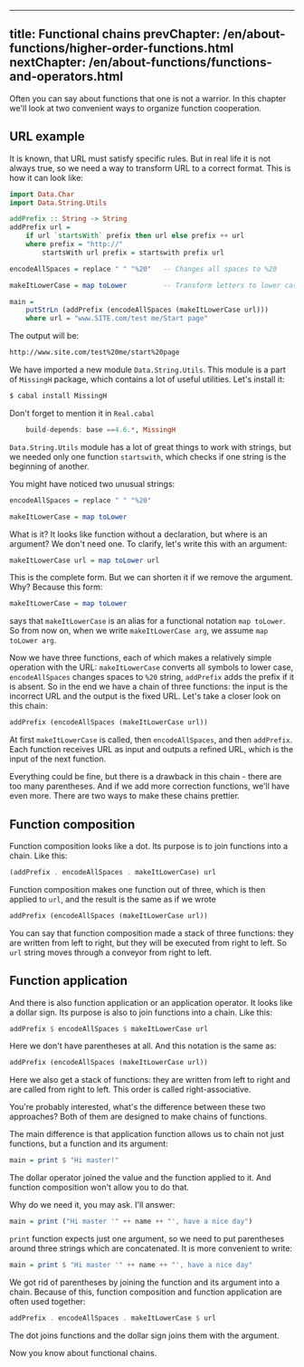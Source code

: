 ----
title: Functional chains
prevChapter: /en/about-functions/higher-order-functions.html
nextChapter: /en/about-functions/functions-and-operators.html
----

Often you can say about functions that one is not a warrior. In this chapter we'll look at two convenient ways to organize function cooperation.

## URL example 

It is known, that URL must satisfy specific rules. But in real life it is not always true, so we need a way to transform URL to a correct format. This is how it can look like:

```haskell
import Data.Char
import Data.String.Utils

addPrefix :: String -> String
addPrefix url =
    if url `startsWith` prefix then url else prefix ++ url
    where prefix = "http://"
        startsWith url prefix = startswith prefix url

encodeAllSpaces = replace " " "%20"   -- Changes all spaces to %20

makeItLowerCase = map toLower         -- Transform letters to lower case

main =
    putStrLn (addPrefix (encodeAllSpaces (makeItLowerCase url)))
    where url = "www.SITE.com/test me/Start page"
```

The output will be:

```bash
http://www.site.com/test%20me/start%20page
```

We have imported a new module `Data.String.Utils`. This module is a part of `MissingH` package, which contains a lot of useful utilities. Let's install it:

```bash
$ cabal install MissingH
```

Don't forget to mention it in `Real.cabal`

```haskell
    build-depends: base ==4.6.*, MissingH
```

`Data.String.Utils` module has a lot of great things to work with strings, but we needed only one function `startswith`, which checks if one string is the beginning of another.

You might have noticed two unusual strings:

```haskell
encodeAllSpaces = replace " " "%20"

makeItLowerCase = map toLower
```

What is it? It looks like function without a declaration, but where is an argument? We don't need one. To clarify, let's write this with an argument:

```haskell
makeItLowerCase url = map toLower url
```

This is the complete form. But we can shorten it if we remove the argument. Why? Because this form:

```haskell
makeItLowerCase = map toLower
```

says that `makeItLowerCase` is an alias for a functional notation `map toLower`. So from now on, when we write `makeItLowerCase arg`, we assume `map toLower arg`.

Now we have three functions, each of which makes a relatively simple operation with the URL: `makeItLowerCase` converts all symbols to lower case, `encodeAllSpaces` changes spaces to `%20` string, `addPrefix` adds the prefix if it is absent. So in the end we have a chain of three functions: the input is the incorrect URL and the output is the fixed URL. Let's take a closer look on this chain:

```haskell
addPrefix (encodeAllSpaces (makeItLowerCase url))
```

At first `makeItLowerCase` is called, then `encodeAllSpaces`, and then `addPrefix`. Each function receives URL as input and outputs a refined URL, which is the input of the next function.

Everything could be fine, but there is a drawback in this chain - there are too many parentheses. And if we add more correction functions, we'll have even more. There are two ways to make these chains prettier.

## Function composition 

Function composition looks like a dot. Its purpose is to join functions into a chain. Like this:

```haskell
(addPrefix . encodeAllSpaces . makeItLowerCase) url
```

Function composition makes one function out of three, which is then applied to `url`, and the result is the same as if we wrote

```haskell
addPrefix (encodeAllSpaces (makeItLowerCase url))
```

You can say that function composition made a stack of three functions: they are written from left to right, but they will be executed from right to left. So `url` string moves through a conveyor from right to left.

## Function application

And there is also function application or an application operator. It looks like a dollar sign. Its purpose is also to join functions into a chain. Like this:

```haskell
addPrefix $ encodeAllSpaces $ makeItLowerCase url
```

Here we don't have parentheses at all. And this notation is the same as:

```haskell
addPrefix (encodeAllSpaces (makeItLowerCase url))
```

Here we also get a stack of functions: they are written from left to right and are called from right to left. This order is called right-associative.

You're probably interested, what's the difference between these two approaches? Both of them are designed to make chains of functions.

The main difference is that application function allows us to chain not just functions, but a function and its argument:

```haskell
main = print $ "Hi master!"
```

The dollar operator joined the value and the function applied to it. And function composition won't allow you to do that.

Why do we need it, you may ask. I'll answer:

```haskell
main = print ("Hi master '" ++ name ++ "', have a nice day")
```

`print` function expects just one argument, so we need to put parentheses around three strings which are concatenated. It is more convenient to write:

```haskell
main = print $ "Hi master '" ++ name ++ "', have a nice day"
```

We got rid of parentheses by joining the function and its argument into a chain. Because of this, function composition and function application are often used together:

```haskell
addPrefix . encodeAllSpaces . makeItLowerCase $ url
```

The dot joins functions and the dollar sign joins them with the argument.

Now you know about functional chains.


